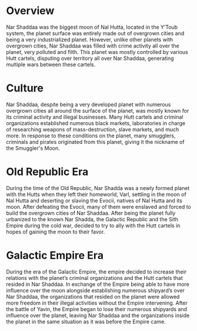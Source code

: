 # Overview

Nar Shaddaa was the biggest moon of Nal Hutta, located in the Y’Toub system, the planet surface was entirely made out of overgrown cities and being a very industrialized planet.
However, unlike other planets with overgrown cities, Nar Shaddaa was filled with crime activity all over the planet, very polluted and filth.
This planet was mostly controlled by various Hutt cartels, disputing over territory all over Nar Shaddaa, generating multiple wars between these cartels.

# Culture

Nar Shaddaa, despite being a very developed planet with numerous overgrown cities all around the surface of the planet, was mostly known for its criminal activity and illegal businesses.
Many Hutt cartels and criminal organizations established numerous black markets, laboratories in charge of researching weapons of mass-destruction, slave markets, and much more.
In response to these conditions on the planet, many smugglers, criminals and pirates originated from this planet, giving it the nickname of the Smuggler's Moon.

# Old Republic Era

During the time of the Old Republic, Nar Shadda was a newly formed planet with the Hutts when they left their homeworld, Varl, settling in the moon of Nal Hutta and deserting or slaving the Evocii, natives of Nal Hutta and its moon.
After defeating the Evocii, many of them were enslaved and forced to build the overgrown cities of Nar Shaddaa.
After being the planet fully urbanized to the known Nar Shadda, the Galactic Republic and the Sith Empire during the cold war, decided to try to ally with the Hutt cartels in hopes of gaining the moon to their favor.

# Galactic Empire Era

During the era of the Galactic Empire, the empire decided to increase their relations with the planet’s criminal organizations and the Hutt cartels that resided in Nar Shaddaa.
In exchange of the Empire being able to have more influence over the moon alongside establishing numerous shipyard’s over Nar Shaddaa, the organizations that resided on the planet were allowed more freedom in their illegal activities without the Empire intervening.
After the battle of Yavin, the Empire began to lose their numerous shipyards and influence over the planet, leaving Nar Shaddaa and the organizations inside the planet in the same situation as it was before the Empire came.
